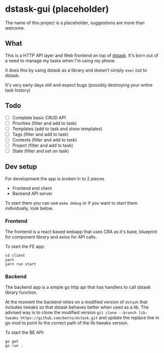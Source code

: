 # dstask-gui (placeholder)

The name of this project is a placeholder, suggestions are more than welcome.  

## What

This is a HTTP API layer and Web frontend on top of [dstask](https://github.com/naggie/dstask/). It's born out of a need to manage my tasks when I'm using my phone.  

It does this by using dstask as a library and doesn't simply `exec` out to dstask.  

It's very early days still and expect bugs (possibly destroying your entire task history)

## Todo

- [ ] Complete basic CRUD API  
- [ ] Priorities (filter and add to task)  
- [ ] Templates (add to task and show templates)  
- [ ] Tags (filter and add to task)  
- [ ] Contexts (filter and add to task)  
- [ ] Project (filter and add to task)  
- [ ] State (filter and set on task)  

## Dev setup

For development the app is broken in to 2 pieces

- Frontend end client
- Backend API server

To start them you can use `make debug` or if you want to start them individually, look below.

### Frontend

The frontend is a react based webapp that uses CRA as it's base, blueprint for component library and axios for API calls.

To start the FE app:

```shell
cd client
yarn
yarn run start
```

### Backend

The backend app is a simple go http api that has handlers to call dstask library function.

At the moment the backend relies on a modified version of `dstask` that includes tweaks so that dstask behaves better when used as a lib.
The advised way is to clone the modified version `git clone --branch lib-tweaks https://github.com/botto/dstask.git` and update the replace line in go mod to point to the correct path of the lib tweaks version.

To start the BE API:

```shell
go get
go run .
```

